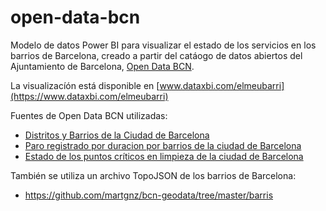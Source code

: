 # open-data-bcn
Modelo de datos Power BI para visualizar el estado de los servicios en los barrios de Barcelona, creado a partir del catáogo de datos abiertos del Ajuntamiento de Barcelona, [Open Data BCN](http://opendata-ajuntament.barcelona.cat).

La visualizacíón está disponible en [www.dataxbi.com/elmeubarri](https://www.dataxbi.com/elmeubarri)

Fuentes de Open Data BCN utilizadas:
  * [Distritos y Barrios de la Ciudad de Barcelona](http://opendata-ajuntament.barcelona.cat/data/dataset/808daafa-d9ce-48c0-925a-fa5afdb1ed41/resource/4cc59b76-a977-40ac-8748-61217c8ff367/download/districtes_i_barris_170705.csv)
  * [Paro registrado por duracion por barrios de la ciudad de Barcelona](http://opendata-ajuntament.barcelona.cat/data/dataset/8399807a-2114-49d7-ba62-b4da132dc6eb/resource/a5e3f355-931d-4434-ba82-1986f4030c22/download/2017_durada_atur.csv)
  * [Estado de los puntos críticos en limpieza de la ciudad de Barcelona](http://opendata-ajuntament.barcelona.cat/data/dataset/a7b28432-d27b-4c7c-ba9f-b8936a3d8f6f/resource/daa14f93-7f9c-46bf-9c12-0ed505a2eba2/download/puntscriticsbarcelona.csv)
 
 También se utiliza un archivo TopoJSON de los barrios de Barcelona:   
  * https://github.com/martgnz/bcn-geodata/tree/master/barris




